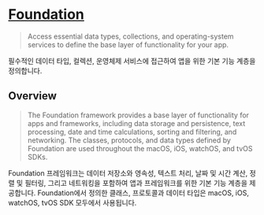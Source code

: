 # [Foundation](https://developer.apple.com/documentation/foundation)

> Access essential data types, collections, and operating-system services to define the base layer of functionality for your app.

필수적인 데이터 타입, 컬렉션, 운영체제 서비스에 접근하여 앱을 위한 기본 기능 계층을 정의합니다.

## Overview

> The Foundation framework provides a base layer of functionality for apps and frameworks, including data storage and persistence, text processing, date and time calculations, sorting and filtering, and networking. The classes, protocols, and data types defined by Foundation are used throughout the macOS, iOS, watchOS, and tvOS SDKs.

Foundation 프레임워크는 데이터 저장소와 영속성, 텍스트 처리, 날짜 및 시간 계산, 정렬 및 필터링, 그리고 네트워킹을 포함하여 앱과 프레임워크를 위한 기본 기능 계층을 제공합니다. Foundation에서 정의한 클래스, 프로토콜과 데이터 타입은 macOS, iOS, watchOS, tvOS SDK 모두에서 사용됩니다.

